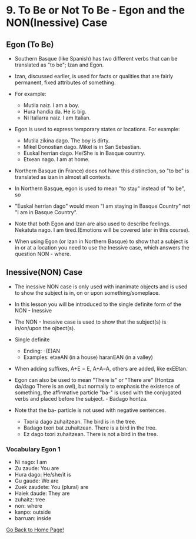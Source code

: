 # 9. To Be or Not To Be - Egon and the NON(Inessive) Case
## Egon (To Be)
* Southern Basque (like Spanish) has two different verbs that can be translated as "to be"; Izan and Egon.
* Izan, discussed earlier, is used for facts or  qualities that are fairly permanent, fixed attributes of something.
* For example:
    * Mutila naiz. I am a boy.
    * Hura handia da. He is big.
    * Ni Italiarra naiz. I am Italian.

* Egon is used to express temporary states or locations. For example:
    * Mutila zikina dago. The boy is dirty.
    * Mikel Donostian dago. Mikel is in San Sebastian.
    * Euskal herrian dago. He/She is in Basque country.
    * Etxean nago. I am at home.

* Northern Basque (in France) does not have this distinction, so "to be" is translated as izan in almost all contexts.
* In Northern Basque, egon is used to mean "to stay" instead of "to be", so
* "Euskal herrian dago" would mean "I am staying in  Basque Country" not "I am in Basque Country".

* Note that both Egon and Izan are also used to describe feelings. Nekatuta nago. I am tired.(Emotions will be covered later in this course).

* When using Egon (or Izan in Northern Basque) to show that a subject is in or at a location you need to use the Inessive case, which answers the question NON - where.

## Inessive(NON) Case
* The inessive NON case is only used with inanimate objects and is used to show the subject is in, on or upon something/someplace.
* In this lesson you will be introduced to the single definite form of the NON - Inessive
* The NON - Inessive case is used to show that the subject(s) is in/on/upon the ojbect(s).
* Single definite
    *   Ending: -(E)AN
    *   Examples: etxeAN (in a house) haranEAN (in a valley)
* When adding suffixes, A+E = E, A+A=A, others are added, like exEEtan.

* Egon can  also be used to mean "There is" or "There are" (Hontza da/dago There is an owl), but normally to emphasis the existence of something, the affirmative particle "ba-" is used with the conjugated verbs and placed before the subject. - Badago hontza.
* Note that the ba- particle is not used with negative sentences.
    * Txoria dago zuhaitzean.  The bird is in the tree.
    * Badago txori bat zuhaitzean. There is a bird in the tree.
    * Ez dago txori zuhaitzean. There is not a bird in the tree.


### Vocabulary Egon 1
* Ni nago: I am
* Zu zaude: You are
* Hura dago: He/she/it is
* Gu gaude: We are
* Zuek zaudete: You (plural) are
* Haiek daude: They are
* zuhaitz: tree
* non: where
* kanpo: outside
* barruan: inside

[ Go Back to Home Page!](..)
